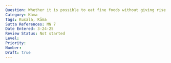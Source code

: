 ```yaml
---
Question: Whether it is possible to eat fine foods without giving rise to sensual desire?
Category: Kāma
Tags: Kusala, Kāma
Sutta References: MN 7
Date Entered: 3-24-25
Review Status: Not started
Level: 
Priority: 
Number: 
Draft: true
---
```

